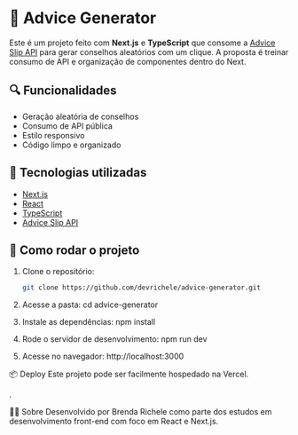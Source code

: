 # 💬 Advice Generator

Este é um projeto feito com **Next.js** e **TypeScript** que consome a [Advice Slip API](https://api.adviceslip.com/) para gerar conselhos aleatórios com um clique. A proposta é treinar consumo de API e organização de componentes dentro do Next.

## 🔍 Funcionalidades

- Geração aleatória de conselhos
- Consumo de API pública
- Estilo responsivo
- Código limpo e organizado

## 🧪 Tecnologias utilizadas

- [Next.js](https://nextjs.org/)
- [React](https://react.dev/)
- [TypeScript](https://www.typescriptlang.org/)
- [Advice Slip API](https://api.adviceslip.com/)

## 🚀 Como rodar o projeto

1. Clone o repositório:
   ```bash
   git clone https://github.com/devrichele/advice-generator.git

2. Acesse a pasta:
cd advice-generator

3. Instale as dependências:
npm install

4. Rode o servidor de desenvolvimento:
npm run dev

5. Acesse no navegador:
http://localhost:3000


📦 Deploy
Este projeto pode ser facilmente hospedado na Vercel.

.

🙋‍♀️ Sobre
Desenvolvido por Brenda Richele como parte dos estudos em desenvolvimento front-end com foco em React e Next.js.


